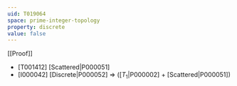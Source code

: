 ```yaml
---
uid: T019064
space: prime-integer-topology
property: discrete
value: false
---
```

[[Proof]]

* [T001412] [Scattered|P000051]
* [I000042] [Discrete|P000052] => ([$T_1$|P000002] + [Scattered|P000051])

